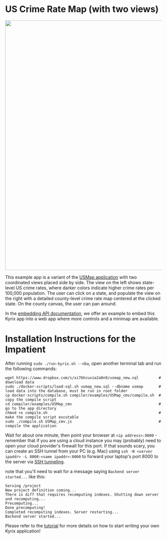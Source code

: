 # US Crime Rate Map (with two views)
<p align="center">
<a href="https://github.com/tracyhenry/Kyrix/tree/master/compiler/examples/USMap">
<img src="https://media.giphy.com/media/fxYeifelHXbWiArGZR/giphy.gif" width = "800"/>
</a>
</p>

This example app is a variant of the [USMap application]() with two coordinated views placed side by side. The view on the left shows state-level US crime rates, where darker colors indicate higher crime rates per 100,000 population. The user can click on a state, and populate the view on the right with a detailed county-level crime rate map centered at the clicked state. On the county canvas, the user can pan around. 

In the [embedding API documentation](https://github.com/tracyhenry/Kyrix/wiki/Web-Embedding), we offer an example to embed this Kyrix app into a web app where more controls and a minimap are available. 

# Installation Instructions for the Impatient
After running `sudo ./run-kyrix.sh --nba`, open another terminal tab and run the following commands:
```
wget https://www.dropbox.com/s/xi7bhcuxza2a0n9/usmap_new.sql         # download data
sudo ./docker-scripts/load-sql.sh usmap_new.sql --dbname usmap       # load data into the database, must be run in root folder
cp docker-scripts/compile.sh compiler/examples/USMap_cmv/compile.sh  # copy the compile script
cd compiler/examples/USMap_cmv                                       # go to the app directory
chmod +x compile.sh                                                  # make the compile script excutable
sudo ./compile.sh USMap_cmv.js                                       # compile the application
```
Wait for about one minute, then point your browser at `<ip address>:8000` - remember that if you are using a cloud instance you may (probably) need to open your cloud provider's 
firewall for this port. If that sounds scary, you can create an SSH tunnel from your PC (e.g. Mac) using `ssh -N <server ipaddr> -L 8000:<same ipaddr>:8000` to forward your laptop's port 8000 to the server via [SSH tunneling](https://www.tecmint.com/create-ssh-tunneling-port-forwarding-in-linux/). 

note that you'll need to wait for a message saying `Backend server started...` like this:
```
Serving /project
New project definition coming...
There is diff that requires recomputing indexes. Shutting down server and recomputing...
Precomputing...
Done precomputing!
Completed recomputing indexes. Server restarting...
Backend server started...
```



Please refer to the [tutorial](https://github.com/tracyhenry/Kyrix/wiki/Tutorial) for more details on how to start writing your own Kyrix application!
